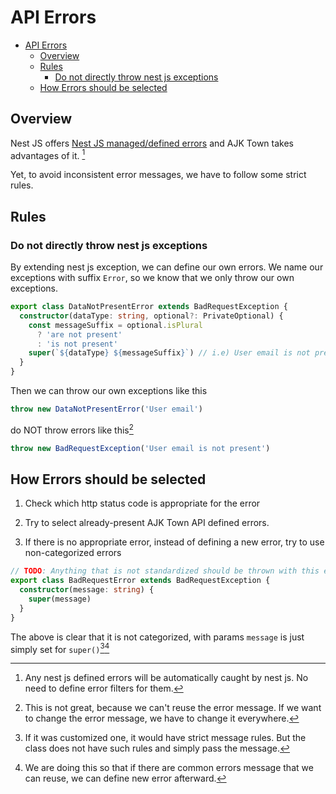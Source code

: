 # API Errors

<!-- TOC -->

- [API Errors](#api-errors)
  - [Overview](#overview)
  - [Rules](#rules)
    - [Do not directly throw nest js exceptions](#do-not-directly-throw-nest-js-exceptions)
  - [How Errors should be selected](#how-errors-should-be-selected)

<!-- /TOC -->

## Overview

Nest JS offers [Nest JS managed/defined errors](https://docs.nestjs.com/exception-filters#built-in-http-exceptions) and AJK Town takes advantages of it. [^1]

Yet, to avoid inconsistent error messages, we have to follow some strict rules.

[^1]: Any nest js defined errors will be automatically caught by nest js. No need to define error filters for them.

## Rules


### Do not directly throw nest js exceptions
By extending nest js exception, we can define our own errors.
We name our exceptions with suffix `Error`, so we know that we only throw our own exceptions.
```ts
export class DataNotPresentError extends BadRequestException {
  constructor(dataType: string, optional?: PrivateOptional) {
    const messageSuffix = optional.isPlural
      ? 'are not present'
      : 'is not present'
    super(`${dataType} ${messageSuffix}`) // i.e) User email is not present
  }
}
```


Then we can throw our own exceptions like this 
```ts
throw new DataNotPresentError('User email')
```

do NOT throw errors like this[^2]
```ts
throw new BadRequestException('User email is not present')
```
[^2]: This is not great, because we can't reuse the error message. If we want to change the error message, we have to change it everywhere.

## How Errors should be selected

1. Check which http status code is appropriate for the error

1. Try to select already-present AJK Town API defined errors.

1. If there is no appropriate error, instead of defining a new error, try to use non-categorized errors

```ts
// TODO: Anything that is not standardized should be thrown with this exception.
export class BadRequestError extends BadRequestException {
  constructor(message: string) {
    super(message)
  }
}
```

The above is clear that it is not categorized, with params `message` is just simply set for `super()`[^3][^4]

[^3]: If it was customized one, it would have strict message rules. But the class does not have such rules and simply pass the message.

[^4]: We are doing this so that if there are common errors message that we can reuse, we can define new error afterward.